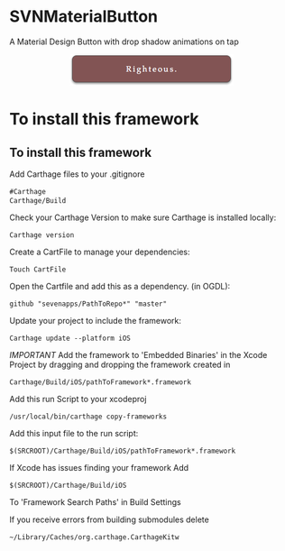 # SVNMaterialButton
A Material Design Button with drop shadow animations on tap
<p align="center">
  <img src="/images/button.png" alt="SVNMaterialButton"/>
</p>

# To install this framework

## To install this framework
Add Carthage files to your .gitignore

    #Carthage
    Carthage/Build

Check your Carthage Version to make sure Carthage is installed locally:

    Carthage version

Create a CartFile to manage your dependencies:

    Touch CartFile

Open the Cartfile and add this as a dependency. (in OGDL):

    github "sevenapps/PathToRepo*" "master"

Update your project to include the framework:

    Carthage update --platform iOS

*IMPORTANT*
Add the framework to 'Embedded Binaries' in the Xcode Project by dragging and dropping the framework created in

    Carthage/Build/iOS/pathToFramework*.framework

Add this run Script to your xcodeproj

    /usr/local/bin/carthage copy-frameworks

Add this input file to the run script:

    $(SRCROOT)/Carthage/Build/iOS/pathToFramework*.framework

If Xcode has issues finding your framework Add

    $(SRCROOT)/Carthage/Build/iOS

To 'Framework Search Paths' in Build Settings

If you receive errors from building submodules delete

    ~/Library/Caches/org.carthage.CarthageKitw
